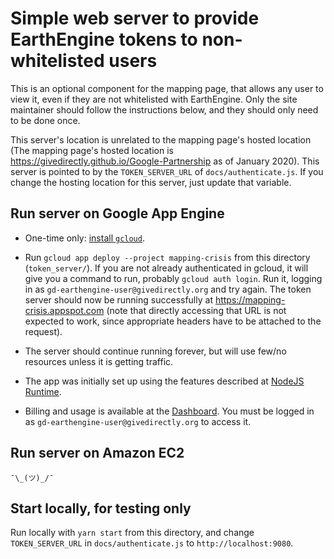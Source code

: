 # Simple web server to provide EarthEngine tokens to non-whitelisted users

This is an optional component for the mapping page, that allows any user to view
it, even if they are not whitelisted with EarthEngine. Only the site maintainer
should follow the instructions below, and they should only need to be done once.

This server's location is unrelated to the mapping page's hosted location (The
mapping page's hosted location is
https://givedirectly.github.io/Google-Partnership as of January 2020). This
server is pointed to by the `TOKEN_SERVER_URL` of `docs/authenticate.js`. If you
change the hosting location for this server, just update that variable.

## Run server on Google App Engine

* One-time only: [install `gcloud`](https://cloud.google.com/sdk/docs/).

* Run `gcloud app deploy --project mapping-crisis` from this directory
(`token_server/`). If you are not already authenticated in gcloud, it will give
you a command to run, probably `gcloud auth login`. Run it, logging in as
`gd-earthengine-user@givedirectly.org` and try again. The token server should now
be running successfully at https://mapping-crisis.appspot.com (note that directly
accessing that URL is not expected to work, since appropriate headers have to be
attached to the request).

* The server should continue running forever, but will use few/no resources
unless it is getting traffic.

* The app was initially set up using the features described at
[NodeJS Runtime](https://cloud.google.com/appengine/docs/standard/nodejs/runtime).

* Billing and usage is available at the
[Dashboard](https://console.cloud.google.com/appengine?folder=&organizationId=838088520005&project=mapping-crisis).
You must be logged in as `gd-earthengine-user@givedirectly.org` to access it.

## Run server on Amazon EC2

`¯\_(ツ)_/¯`

## Start locally, for testing only

Run locally with `yarn start` from this directory, and change `TOKEN_SERVER_URL` in
`docs/authenticate.js` to `http://localhost:9080`.
